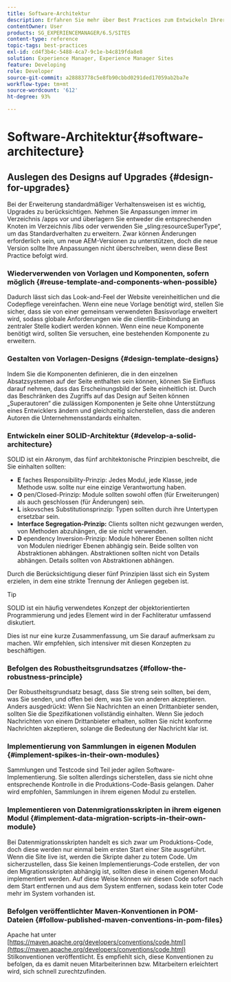 ```yaml
---
title: Software-Architektur
description: Erfahren Sie mehr über Best Practices zum Entwickeln Ihrer Software für Adobe Experience Manager.
contentOwner: User
products: SG_EXPERIENCEMANAGER/6.5/SITES
content-type: reference
topic-tags: best-practices
exl-id: cd4f3b4c-5488-4ca7-9c1e-b4c819fda8e8
solution: Experience Manager, Experience Manager Sites
feature: Developing
role: Developer
source-git-commit: a28883778c5e8fb90cbbd0291ded17059ab2ba7e
workflow-type: tm+mt
source-wordcount: '612'
ht-degree: 93%

---
```


# Software-Architektur{#software-architecture}

## Auslegen des Designs auf Upgrades {#design-for-upgrades}

Bei der Erweiterung standardmäßiger Verhaltensweisen ist es wichtig, Upgrades zu berücksichtigen. Nehmen Sie Anpassungen immer im Verzeichnis /apps vor und überlagern Sie entweder die entsprechenden Knoten im Verzeichnis /libs oder verwenden Sie „sling:resourceSuperType“, um das Standardverhalten zu erweitern. Zwar können Änderungen erforderlich sein, um neue AEM-Versionen zu unterstützen, doch die neue Version sollte Ihre Anpassungen nicht überschreiben, wenn diese Best Practice befolgt wird.

### Wiederverwenden von Vorlagen und Komponenten, sofern möglich {#reuse-template-and-components-when-possible}

Dadurch lässt sich das Look-and-Feel der Website vereinheitlichen und die Codepflege vereinfachen. Wenn eine neue Vorlage benötigt wird, stellen Sie sicher, dass sie von einer gemeinsam verwendeten Basisvorlage erweitert wird, sodass globale Anforderungen wie die clientlib-Einbindung an zentraler Stelle kodiert werden können. Wenn eine neue Komponente benötigt wird, sollten Sie versuchen, eine bestehenden Komponente zu erweitern.

### Gestalten von Vorlagen-Designs {#design-template-designs}

Indem Sie die Komponenten definieren, die in den einzelnen Absatzsystemen auf der Seite enthalten sein können, können Sie Einfluss darauf nehmen, dass das Erscheinungsbild der Seite einheitlich ist. Durch das Beschränken des Zugriffs auf das Design auf Seiten können „Superautoren“ die zulässigen Komponenten je Seite ohne Unterstützung eines Entwicklers ändern und gleichzeitig sicherstellen, dass die anderen Autoren die Unternehmensstandards einhalten.

### Entwickeln einer SOLID-Architektur {#develop-a-solid-architecture}

SOLID ist ein Akronym, das fünf architektonische Prinzipien beschreibt, die Sie einhalten sollten:

* **E** faches Responsibility-Prinzip: Jedes Modul, jede Klasse, jede Methode usw. sollte nur eine einzige Verantwortung haben.
* **O** pen/Closed-Prinzip: Module sollten sowohl offen (für Erweiterungen) als auch geschlossen (für Änderungen) sein.
* **L** iskovsches Substitutionsprinzip: Typen sollten durch ihre Untertypen ersetzbar sein.
* **Interface Segregation-Prinzip:** Clients sollten nicht gezwungen werden, von Methoden abzuhängen, die sie nicht verwenden.
* **D** ependency Inversion-Prinzip: Module höherer Ebenen sollten nicht von Modulen niedriger Ebenen abhängig sein. Beide sollten von Abstraktionen abhängen. Abstraktionen sollten nicht von Details abhängen. Details sollten von Abstraktionen abhängen.

Durch die Berücksichtigung dieser fünf Prinzipien lässt sich ein System erzielen, in dem eine strikte Trennung der Anliegen gegeben ist.

>[!TIP]
>
>SOLID ist ein häufig verwendetes Konzept der objektorientierten Programmierung und jedes Element wird in der Fachliteratur umfassend diskutiert.
>
>Dies ist nur eine kurze Zusammenfassung, um Sie darauf aufmerksam zu machen. Wir empfehlen, sich intensiver mit diesen Konzepten zu beschäftigen.

### Befolgen des Robustheitsgrundsatzes {#follow-the-robustness-principle}

Der Robustheitsgrundsatz besagt, dass Sie streng sein sollten, bei dem, was Sie senden, und offen bei dem, was Sie von anderen akzeptieren. Anders ausgedrückt: Wenn Sie Nachrichten an einen Drittanbieter senden, sollten Sie die Spezifikationen vollständig einhalten. Wenn Sie jedoch Nachrichten von einem Drittanbieter erhalten, sollten Sie nicht konforme Nachrichten akzeptieren, solange die Bedeutung der Nachricht klar ist.

### Implementierung von Sammlungen in eigenen Modulen {#implement-spikes-in-their-own-modules}

Sammlungen und Testcode sind Teil jeder agilen Software-Implementierung. Sie sollten allerdings sicherstellen, dass sie nicht ohne entsprechende Kontrolle in die Produktions-Code-Basis gelangen. Daher wird empfohlen, Sammlungen in ihrem eigenen Modul zu erstellen.

### Implementieren von Datenmigrationsskripten in ihrem eigenen Modul {#implement-data-migration-scripts-in-their-own-module}

Bei Datenmigrationsskripten handelt es sich zwar um Produktions-Code, doch diese werden nur einmal beim ersten Start einer Site ausgeführt. Wenn die Site live ist, werden die Skripte daher zu totem Code. Um sicherzustellen, dass Sie keinen Implementierungs-Code erstellen, der von den Migrationsskripten abhängig ist, sollten diese in einem eigenen Modul implementiert werden. Auf diese Weise können wir diesen Code sofort nach dem Start entfernen und aus dem System entfernen, sodass kein toter Code mehr im System vorhanden ist.

### Befolgen veröffentlichter Maven-Konventionen in POM-Dateien {#follow-published-maven-conventions-in-pom-files}

Apache hat unter [https://maven.apache.org/developers/conventions/code.html](https://maven.apache.org/developers/conventions/code.html) Stilkonventionen veröffentlicht. Es empfiehlt sich, diese Konventionen zu befolgen, da es damit neuen Mitarbeiterinnen bzw. Mitarbeitern erleichtert wird, sich schnell zurechtzufinden.

